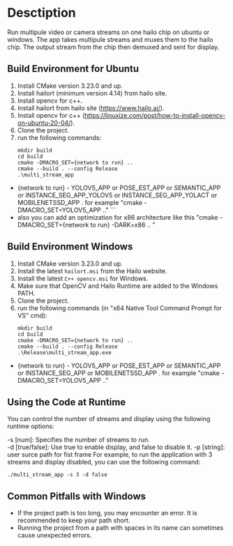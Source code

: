 # Desctiption
Run multipule video or camera streams on one hailo chip on ubuntu or windows. 
The app takes multipule streams and muxes them to the hailo chip. 
The output stream from the chip then demuxed and sent for display. 

## Build Environment for Ubuntu
1. Install CMake version 3.23.0 and up.
2. Install hailort (minimum version 4.14) from hailo site.
3. Install opencv for c++.
2. Install hailort from hailo site (https://www.hailo.ai/).
3. Install opencv for c++ (https://linuxize.com/post/how-to-install-opencv-on-ubuntu-20-04/).
5. Clone the project.
6. run the following commands:
   ```
   mkdir build
   cd build
   cmake -DMACRO_SET={network to run} ..
   cmake --build . --config Release
   .\multi_stream_app
  * {network to run} - YOLOV5_APP or POSE_EST_APP or SEMANTIC_APP or INSTANCE_SEG_APP_YOLOV5 or INSTANCE_SEG_APP_YOLACT or MOBILENETSSD_APP .
   for example "cmake -DMACRO_SET=YOLOV5_APP .." ```
  * also you can add an optimization for x86 architecture like this "cmake -DMACRO_SET={network to run} -DARK=x86 .. "
    
## Build Environment Windows
1. Install CMake version 3.23.0 and up.
2. Install the latest `hailort.msi` from the Hailo website.
3. Install the latest `C++ opencv.msi` for Windows.
4. Make sure that OpenCV and Hailo Runtime are added to the Windows PATH.
5. Clone the project.
6. run the following commands (in "x64 Native Tool Command Prompt for VS" cmd):
    ```
    mkdir build
    cd build
    cmake -DMACRO_SET={network to run} ..
    cmake --build . --config Release
    .\Release\multi_stream_app.exe
    ```
* {network to run} - YOLOV5_APP or POSE_EST_APP or SEMANTIC_APP or INSTANCE_SEG_APP or MOBILENETSSD_APP .
   for example "cmake -DMACRO_SET=YOLOV5_APP .."

## Using the Code at Runtime
   You can control the number of streams and display using the following runtime options:

   -s [num]: Specifies the number of streams to run.<br>
   -d [true/false]: Use true to enable display, and false to disable it.
   -p [string]: user surce path for fist frame
   For example, to run the application with 3 streams and display disabled, you can use the following command:
   ```
   ./multi_stream_app -s 3 -d false
   ```

## Common Pitfalls with Windows
* If the project path is too long, you may encounter an error. It is recommended to keep your path short.
* Running the project from a path with spaces in its name can sometimes cause unexpected errors.
